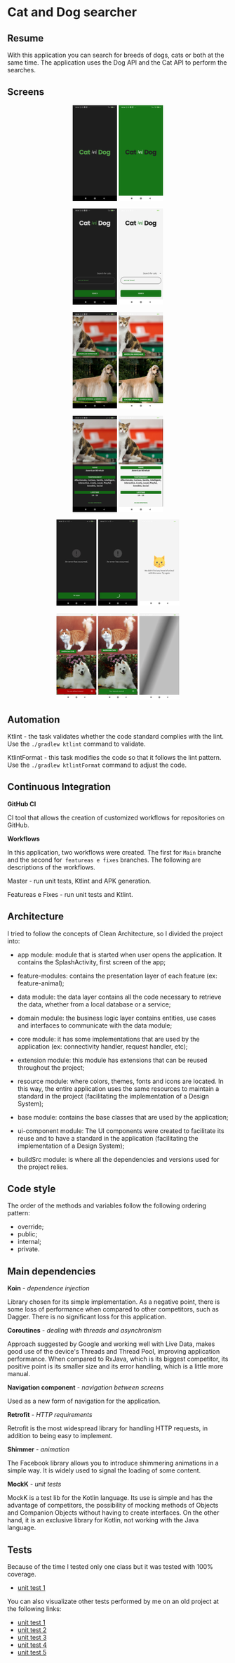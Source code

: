 # Cat and Dog searcher 


## Resume 
With this application you can search for breeds of dogs, cats or both at the same time. The application uses the Dog API and the Cat API to perform the searches.

## Screens 
<p align="center">
 <img src="/pictures/splash_dark.jpg" width=20% height=20%>
 <img src="/pictures/splash_default.jpg" width=20% height=20%>
</p>
<p align="center">
 <img src="/pictures/search_dark.jpg" width=20% height=20%>
 <img src="/pictures/search_default.jpg" width=20% height=20%>
</p>
<p align="center">
 <img src="/pictures/animal_list_dark.jpg" width=20% height=20%>
 <img src="/pictures/animal_list_default.jpg" width=20% height=20%>
</p>
</p>
<p align="center">
 <img src="/pictures/animal_detail_dark.jpg" width=20% height=20%>
 <img src="/pictures/animal_detail_default.jpg" width=20% height=20%>
</p>
<p align="center">
 <img src="/pictures/error_view_dark.jpg" width=18% height=18%>
 <img src="/pictures/error_view_loading_dark.jpg" width=18% height=18%>
 <img src="/pictures/success_without_content_default.jpg" width=18% height=18%>
</p>
<p align="center">
 <img src="/pictures/without_connection_default.jpg" width=18% height=18%>
 <img src="/pictures/with_connection_default.jpg" width=18% height=18%>
 <img src="/pictures/loading_view_default.jpg" width=18% height=18%>
</p>

## Automation
Ktlint - the task validates whether the code standard complies with the lint. Use the `./gradlew ktlint` command to validate.

KtlintFormat - this task modifies the code so that it follows the lint pattern. Use the `./gradlew ktlintFormat` command to adjust the code.

## Continuous Integration
**GitHub CI**

CI tool that allows the creation of customized workflows for repositories on GitHub.

**Workflows**

In this application, two workflows were created. The first for `Main` branche and the second for` featureas e fixes` branches. The following are descriptions of the workflows.

Master - run unit tests, Ktlint and APK generation.

Featureas e Fixes - run unit tests and Ktlint.

## Architecture
I tried to follow the concepts of Clean Architecture, so I divided the project into:

* app module: module that is started when user opens the application. It contains the SplashActivity, first screen of the app;

* feature-modules: contains the presentation layer of each feature (ex: feature-animal);

* data module: the data layer contains all the code necessary to retrieve the data, whether from a local database or a service;

* domain module: the business logic layer contains entities, use cases and interfaces to communicate with the data module;

* core module: it has some implementations that are used by the application (ex: connectivity handler, request handler, etc);

* extension module: this module has extensions that can be reused throughout the project;

* resource module: where colors, themes, fonts and icons are located. In this way, the entire application uses the same resources to maintain a standard in the project (facilitating the implementation of a Design System);

* base module: contains the base classes that are used by the application;

* ui-component module: The UI components were created to facilitate its reuse and to have a standard in the application (facilitating the implementation of a Design System);

* buildSrc module: is where all the dependencies and versions used for the project relies.

## Code style
The order of the methods and variables follow the following ordering pattern:
* override;
* public;
* internal;
* private.

## Main dependencies
**Koin** - _dependence injection_
 <p> Library chosen for its simple implementation. As a negative point, there is some loss of performance when compared to other competitors, such as Dagger. There is no significant loss for this application. </p>

**Coroutines** - _dealing with threads and asynchronism_
 <p> Approach suggested by Google and working well with Live Data, makes good use of the device's Threads and Thread Pool, improving application performance. When compared to RxJava, which is its biggest competitor, its positive point is its smaller size and its error handling, which is a little more manual. </p>

**Navigation component** - _navigation between screens_
 <p> Used as a new form of navigation for the application. </p>

**Retrofit** - _HTTP requirements_
 <p> Retrofit is the most widespread library for handling HTTP requests, in addition to being easy to implement. </p>
 
 **Shimmer** - _animation_
 <p> The Facebook library allows you to introduce shimmering animations in a simple way. It is widely used to signal the loading of some content. </p>
 
 **MockK** - _unit tests_
 <p> MockK is a test lib for the Kotlin language. Its use is simple and has the advantage of competitors, the possibility of mocking methods of Objects and Companion Objects without having to create interfaces. On the other hand, it is an exclusive library for Kotlin, not working with the Java language. </p>
 
## Tests
Because of the time I tested only one class but it was tested with 100% coverage.
* [unit test 1]( https://github.com/lucasdias4/cat_and_dog_searcher/blob/master/feature-animal/src/test/java/com/lucasdias/feature_animal/list/AnimalListViewModelTest.kt)

You can also visualizate other tests performed by me on an old project at the following links:
* [unit test 1]( https://github.com/lucasdias4/Marvel/blob/main/feature-comic/src/test/java/com/lucasdias/feature_comic/list/ComicListViewModelTest.kt)
* [unit test 2]( https://github.com/lucasdias4/chuck_norris_facts/blob/master/search/src/test/java/com/lucasdias/search/presentation/SearchViewModelTest.kt)
* [unit test 3]( https://github.com/lucasdias4/chuck_norris_facts/blob/master/factcatalog/src/test/java/com/lucasdias/factcatalog/FactCatalogAdapter.kt)
* [unit test 4]( https://github.com/lucasdias4/chuck_norris_facts/blob/master/search/src/test/java/com/lucasdias/search/domain/usecase/GetRandomCategoriesFromDatabaseTest.kt)
* [unit test 5]( https://github.com/lucasdias4/chuck_norris_facts/blob/master/search/src/test/java/com/lucasdias/search/data/historic/SearchHistoricRepositoryImplTest.kt)

